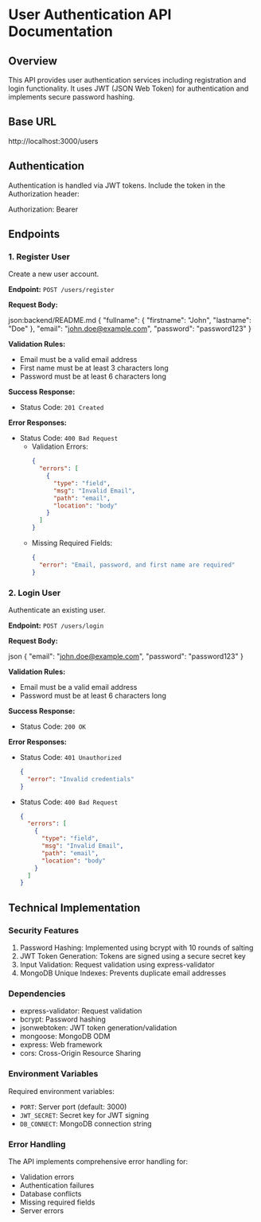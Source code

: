 # User Authentication API Documentation

## Overview

This API provides user authentication services including registration and login functionality. It uses JWT (JSON Web Token) for authentication and implements secure password hashing.

## Base URL

http://localhost:3000/users

## Authentication

Authentication is handled via JWT tokens. Include the token in the Authorization header:

Authorization: Bearer <token>

## Endpoints

### 1. Register User

Create a new user account.

**Endpoint:** `POST /users/register`

**Request Body:**

json:backend/README.md
{
"fullname": {
"firstname": "John",
"lastname": "Doe"
},
"email": "john.doe@example.com",
"password": "password123"
}

**Validation Rules:**

- Email must be a valid email address
- First name must be at least 3 characters long
- Password must be at least 6 characters long

**Success Response:**

- Status Code: `201 Created`

**Error Responses:**

- Status Code: `400 Bad Request`
  - Validation Errors:
    ```json
    {
      "errors": [
        {
          "type": "field",
          "msg": "Invalid Email",
          "path": "email",
          "location": "body"
        }
      ]
    }
    ```
  - Missing Required Fields:
    ```json
    {
      "error": "Email, password, and first name are required"
    }
    ```

### 2. Login User

Authenticate an existing user.

**Endpoint:** `POST /users/login`

**Request Body:**

json
{
"email": "john.doe@example.com",
"password": "password123"
}

**Validation Rules:**

- Email must be a valid email address
- Password must be at least 6 characters long

**Success Response:**

- Status Code: `200 OK`

**Error Responses:**

- Status Code: `401 Unauthorized`
  ```json
  {
    "error": "Invalid credentials"
  }
  ```
- Status Code: `400 Bad Request`
  ```json
  {
    "errors": [
      {
        "type": "field",
        "msg": "Invalid Email",
        "path": "email",
        "location": "body"
      }
    ]
  }
  ```

## Technical Implementation

### Security Features

1. Password Hashing: Implemented using bcrypt with 10 rounds of salting
2. JWT Token Generation: Tokens are signed using a secure secret key
3. Input Validation: Request validation using express-validator
4. MongoDB Unique Indexes: Prevents duplicate email addresses

### Dependencies

- express-validator: Request validation
- bcrypt: Password hashing
- jsonwebtoken: JWT token generation/validation
- mongoose: MongoDB ODM
- express: Web framework
- cors: Cross-Origin Resource Sharing

### Environment Variables

Required environment variables:

- `PORT`: Server port (default: 3000)
- `JWT_SECRET`: Secret key for JWT signing
- `DB_CONNECT`: MongoDB connection string

### Error Handling

The API implements comprehensive error handling for:

- Validation errors
- Authentication failures
- Database conflicts
- Missing required fields
- Server errors
